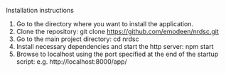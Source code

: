 Installation instructions

1.	Go to the directory where you want to install the application.
2.	Clone the repository: git clone https://github.com/emodeen/nrdsc.git
3.	Go to the main project directory: cd nrdsc
4.	Install necessary dependencies and start the http server: npm start
5.	Browse to localhost using the port specified at the end of the startup script: e.g. http://localhost:8000/app/
